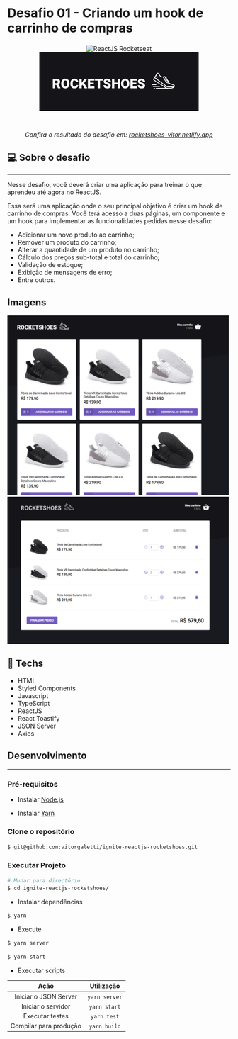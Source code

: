 # Desafio 01 - Criando um hook de carrinho de compras

<p align="center">
<img alt="ReactJS Rocketseat" src="https://www.notion.so/image/https%3A%2F%2Fs3-us-west-2.amazonaws.com%2Fsecure.notion-static.com%2Fc2fd7c29-54f4-45c2-95fa-b9fa269109b8%2Freactjs.png?table=block&id=51e4099a-6e2f-4d4b-ae94-f9fe75bb769d&spaceId=08f749ff-d06d-49a8-a488-9846e081b224&width=250&userId=&cache=v2" width="200" hspace="50" align="center"/>
<img alt="Desafio 01 - Criando um hook de carrinho de compras" src="./src/assets/images/logo.png" align="center"/>

</p>

<br>

<p align="center"><em>Confira o resultado do desafio em: <a href="https://rocketshoes-vitor.netlify.app" target="_blank">rocketshoes-vitor.netlify.app</a></em></p>

## :computer: Sobre o desafio

<hr>

Nesse desafio, você deverá criar uma aplicação para treinar o que aprendeu até agora no ReactJS.

Essa será uma aplicação onde o seu principal objetivo é criar um hook de carrinho de compras. Você terá acesso a duas páginas, um componente e um hook para implementar as funcionalidades pedidas nesse desafio:

- Adicionar um novo produto ao carrinho;
- Remover um produto do carrinho;
- Alterar a quantidade de um produto no carrinho;
- Cálculo dos preços sub-total e total do carrinho;
- Validação de estoque;
- Exibição de mensagens de erro;
- Entre outros.

## Imagens

<div>
   <img src="./src/assets/images/image-1.png" width="500" />
   <img src="./src/assets/images/image-2.png" width="500" />
</div>

## :rocket: Techs

<ul>
  <li> HTML</li>
  <li> Styled Components </li>
  <li> Javascript </li>
  <li> TypeScript </li>
  <li> ReactJS </li>
  <li> React Toastify </li>
  <li> JSON Server </li>
  <li> Axios </li>
</ul>

## Desenvolvimento

---

### Pré-requisitos

- Instalar [Node.js](https://nodejs.org)

- Instalar [Yarn](https://yarnpkg.com/)

### Clone o repositório

```bash
$ git@github.com:vitorgaletti/ignite-reactjs-rocketshoes.git
```

### Executar Projeto

```bash
# Mudar para directório
$ cd ignite-reactjs-rocketshoes/
```

- Instalar dependências

```bash
$ yarn
```

- Execute

```bash
$ yarn server
```

```bash
$ yarn start
```

- Executar scripts

|          Ação          |  Utilização   |
| :--------------------: | :-----------: |
| Iniciar o JSON Server  | `yarn server` |
|   Iniciar o servidor   | `yarn start`  |
|    Executar testes     |  `yarn test`  |
| Compilar para produção | `yarn build`  |
